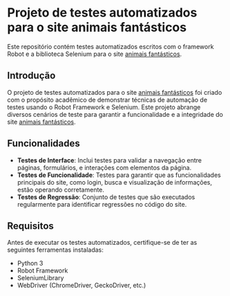# Projeto de testes automatizados para o site animais fantásticos

Este repositório contém testes automatizados escritos com o framework Robot e a biblioteca Selenium para o site [animais fantásticos](https://kkkkkaua-animais-fantasticos.netlify.app/).

## Introdução

O projeto de testes automatizados para o site [animais fantásticos](https://kkkkkaua-animais-fantasticos.netlify.app/) foi criado com o propósito acadêmico de demonstrar técnicas de automação de testes usando o Robot Framework e Selenium. Este projeto abrange diversos cenários de teste para garantir a funcionalidade e a integridade do site [animais fantásticos](https://kkkkkaua-animais-fantasticos.netlify.app/).

## Funcionalidades

- **Testes de Interface**: Inclui testes para validar a navegação entre páginas, formulários, e interações com elementos da página.
- **Testes de Funcionalidade**: Testes para garantir que as funcionalidades principais do site, como login, busca e visualização de informações, estão operando corretamente.
- **Testes de Regressão**: Conjunto de testes que são executados regularmente para identificar regressões no código do site.

## Requisitos

Antes de executar os testes automatizados, certifique-se de ter as seguintes ferramentas instaladas:

- Python 3
- Robot Framework
- SeleniumLibrary
- WebDriver (ChromeDriver, GeckoDriver, etc.)
